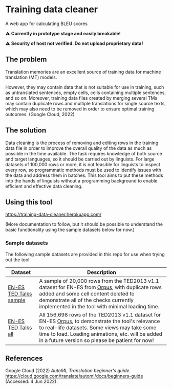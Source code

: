 # Training data cleaner

A web app for calculating BLEU scores

:warning: **Currently in prototype stage and easily breakable!**

:warning: **Security of host not verified. Do not upload proprietary data!**

## The problem

Translation memories are an excellent source of training data for machine translation (MT) models.

However, they may contain data that is not suitable for use in training, such as untranslated sentences, empty cells, cells containing multiple sentences, and so on. Moreover, training data files created by merging several TMs may contain duplicate rows and multiple translations for single source texts, which may also need to be removed in order to ensure optimal training outcomes. (Google Cloud, 2022)

## The solution

Data cleaning is the process of removing and editing rows in the training data file in order to improve the overall quality of the data as much as possible in the time available. The task requires knowledge of both source and target languages, so it should be carried out by linguists. For large datasets of 100,000 rows or more, it is not feasible for linguists to inspect every row, so programmatic methods must be used to identify issues with the data and address them in batches. This tool aims to put these methods into the hands of linguists without a programming background to enable efficient and effective data cleaning.

## Using this tool

https://training-data-cleaner.herokuapp.com/

(More documentation to follow, but it should be possible to understand the basic functionality using the sample datasets below for now.)

### Sample datasets

The following sample datasets are provided in this repo for use when trying out the tool:

| Dataset  | Description | 
| ------------- | ------------- |
| [EN-ES TED Talks sample](app/test_data/ted_es_en_short.xlsx)  | A sample of 20,000 rows from the TED2013 v1.1 dataset for EN-ES from [Orpus](https://opus.nlpl.eu/index.php), with duplicate rows added and some cell content deleted to demonstrate all of the checks currently implemented in the tool with minimal loading time. |
| [EN-ES TED Talks all](app/test_data/ted_es_en.xlsx)  | All 156,698 rows of the TED2013 v1.1 dataset for EN-ES [Orpus](https://opus.nlpl.eu/index.php), to demonstrate the tool's relevance to real-life datasets. Some views may take some time to load. Loading animations, etc. will be added in a future version so please be patient for now! |

## References

Google Cloud (2022) *AutoML Translation beginner's guide*. https://cloud.google.com/translate/automl/docs/beginners-guide (Accessed: 4 Jun 2022).
